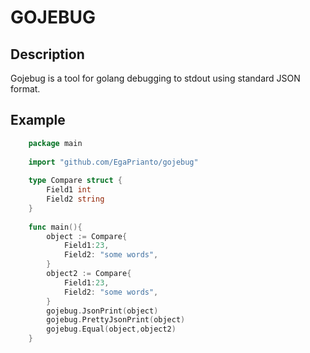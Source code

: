 # GOJEBUG

## Description
Gojebug is a tool for golang debugging to stdout using standard JSON format. 

## Example

```go
    package main
    
    import "github.com/EgaPrianto/gojebug"
    
    type Compare struct {
    	Field1 int
    	Field2 string
    }
    
    func main(){
    	object := Compare{
    		Field1:23,
    		Field2: "some words",
    	}
    	object2 := Compare{
    		Field1:23,
    		Field2: "some words",
    	}
    	gojebug.JsonPrint(object)
    	gojebug.PrettyJsonPrint(object)
    	gojebug.Equal(object,object2)
    }
 ```